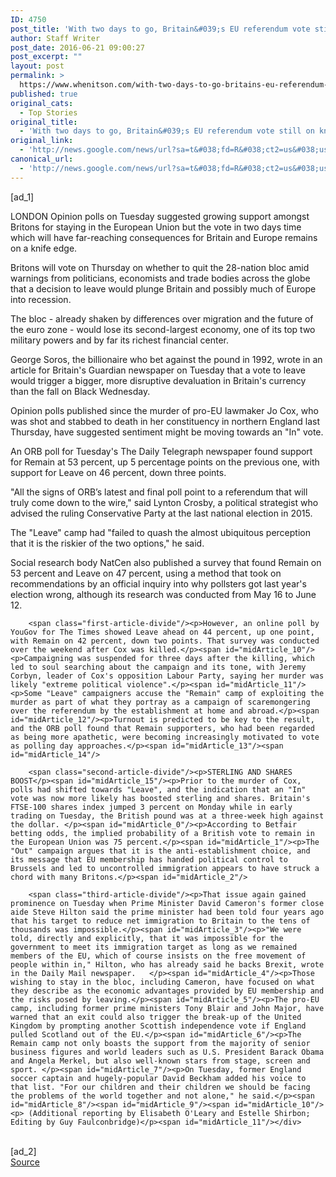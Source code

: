 ```yaml
---
ID: 4750
post_title: 'With two days to go, Britain&#039;s EU referendum vote still on knife edge &#8211; Reuters'
author: Staff Writer
post_date: 2016-06-21 09:00:27
post_excerpt: ""
layout: post
permalink: >
  https://www.whenitson.com/with-two-days-to-go-britains-eu-referendum-vote-still-on-knife-edge-reuters/
published: true
original_cats:
  - Top Stories
original_title:
  - 'With two days to go, Britain&#039;s EU referendum vote still on knife edge - Reuters'
original_link:
  - 'http://news.google.com/news/url?sa=t&#038;fd=R&#038;ct2=us&#038;usg=AFQjCNFnHbRrdXJnMqrUt9RwXHlZYyHFbA&#038;clid=c3a7d30bb8a4878e06b80cf16b898331&#038;cid=52779135478777&#038;ei=CQJpV9CmIoGWhAH36Kz4Ag&#038;url=http://www.reuters.com/article/us-britain-eu-idUSKCN0Z70SE'
canonical_url:
  - 'http://news.google.com/news/url?sa=t&#038;fd=R&#038;ct2=us&#038;usg=AFQjCNFnHbRrdXJnMqrUt9RwXHlZYyHFbA&#038;clid=c3a7d30bb8a4878e06b80cf16b898331&#038;cid=52779135478777&#038;ei=CQJpV9CmIoGWhAH36Kz4Ag&#038;url=http://www.reuters.com/article/us-britain-eu-idUSKCN0Z70SE'
---
```

 [ad_1]
<br><div id="articleText">
<span id="midArticle_start"/>

<span id="midArticle_0"/><span class="focusParagraph" readability="4"><p><span class="articleLocation">LONDON</span> Opinion polls on Tuesday suggested growing support amongst Britons for staying in the European Union but the vote in two days time which will have far-reaching consequences for Britain and Europe remains on a knife edge.</p></span><span id="midArticle_1"/><p>Britons will vote on Thursday on whether to quit the 28-nation bloc amid warnings from politicians, economists and trade bodies across the globe that a decision to leave would plunge Britain and possibly much of Europe into recession.</p><span id="midArticle_2"/><p>The bloc - already shaken by differences over migration and the future of the euro zone - would lose its second-largest economy, one of its top two military powers and by far its richest financial center.</p><span id="midArticle_3"/><p>George Soros, the billionaire who bet against the pound in 1992, wrote in an article for Britain's Guardian newspaper on Tuesday that a vote to leave would trigger a bigger, more disruptive devaluation in Britain's currency than the fall on Black Wednesday. </p><span id="midArticle_4"/><p>Opinion polls published since the murder of pro-EU lawmaker Jo Cox, who was shot and stabbed to death in her constituency in northern England last Thursday, have suggested sentiment might be moving towards an "In" vote. </p><span id="midArticle_5"/><p>An ORB poll for Tuesday's The Daily Telegraph newspaper found support for Remain at 53 percent, up 5 percentage points on the previous one, with support for Leave on 46 percent, down three points.</p><span id="midArticle_6"/><p>"All the signs of ORB’s latest and final poll point to a referendum that will truly come down to the wire," said Lynton Crosby, a political strategist who advised the ruling Conservative Party at the last national election in 2015.</p><span id="midArticle_7"/><p>The "Leave" camp had "failed to quash the almost ubiquitous perception that it is the riskier of the two options," he said.</p><span id="midArticle_8"/><p>Social research body NatCen also published a survey that found Remain on 53 percent and Leave on 47 percent, using a method that took on recommendations by an official inquiry into why pollsters got last year's election wrong, although its research was conducted from May 16 to June 12.</p><span id="midArticle_9"/>
        
        <span class="first-article-divide"/><p>However, an online poll by YouGov for The Times showed Leave ahead on 44 percent, up one point, with Remain on 42 percent, down two points. That survey was conducted over the weekend after Cox was killed.</p><span id="midArticle_10"/><p>Campaigning was suspended for three days after the killing, which led to soul searching about the campaign and its tone, with Jeremy Corbyn, leader of Cox's opposition Labour Party, saying her murder was likely "extreme political violence".</p><span id="midArticle_11"/><p>Some "Leave" campaigners accuse the "Remain" camp of exploiting the murder as part of what they portray as a campaign of scaremongering over the referendum by the establishment at home and abroad.</p><span id="midArticle_12"/><p>Turnout is predicted to be key to the result, and the ORB poll found that Remain supporters, who had been regarded as being more apathetic, were becoming increasingly motivated to vote as polling day approaches.</p><span id="midArticle_13"/><span id="midArticle_14"/>
        
        <span class="second-article-divide"/><p>STERLING AND SHARES BOOST</p><span id="midArticle_15"/><p>Prior to the murder of Cox, polls had shifted towards "Leave", and the indication that an "In" vote was now more likely has boosted sterling and shares. Britain's FTSE-100 shares index jumped 3 percent on Monday while in early trading on Tuesday, the British pound was at a three-week high against the dollar. </p><span id="midArticle_0"/><p>According to Betfair betting odds, the implied probability of a British vote to remain in the European Union was 75 percent.</p><span id="midArticle_1"/><p>The "Out" campaign argues that it is the anti-establishment choice, and its message that EU membership has handed political control to Brussels and led to uncontrolled immigration appears to have struck a chord with many Britons.</p><span id="midArticle_2"/>
        
        <span class="third-article-divide"/><p>That issue again gained prominence on Tuesday when Prime Minister David Cameron's former close aide Steve Hilton said the prime minister had been told four years ago that his target to reduce net immigration to Britain to the tens of thousands was impossible.</p><span id="midArticle_3"/><p>"We were told, directly and explicitly, that it was impossible for the government to meet its immigration target as long as we remained members of the EU, which of course insists on the free movement of people within in," Hilton, who has already said he backs Brexit, wrote in the Daily Mail newspaper.   </p><span id="midArticle_4"/><p>Those wishing to stay in the bloc, including Cameron, have focused on what they describe as the economic advantages provided by EU membership and the risks posed by leaving.</p><span id="midArticle_5"/><p>The pro-EU camp, including former prime ministers Tony Blair and John Major, have warned that an exit could also trigger the break-up of the United Kingdom by prompting another Scottish independence vote if England pulled Scotland out of the EU.</p><span id="midArticle_6"/><p>The Remain camp not only boasts the support from the majority of senior business figures and world leaders such as U.S. President Barack Obama and Angela Merkel, but also well-known stars from stage, screen and sport. </p><span id="midArticle_7"/><p>On Tuesday, former England soccer captain and hugely-popular David Beckham added his voice to that list. "For our children and their children we should be facing the problems of the world together and not alone," he said.</p><span id="midArticle_8"/><span id="midArticle_9"/><span id="midArticle_10"/><p> (Additional reporting by Elisabeth O'Leary and Estelle Shirbon; Editing by Guy Faulconbridge)</p><span id="midArticle_11"/></div>
<br>[ad_2]
<br><a href="http://news.google.com/news/url?sa=t&#038;fd=R&#038;ct2=us&#038;usg=AFQjCNFnHbRrdXJnMqrUt9RwXHlZYyHFbA&#038;clid=c3a7d30bb8a4878e06b80cf16b898331&#038;cid=52779135478777&#038;ei=CQJpV9CmIoGWhAH36Kz4Ag&#038;url=http://www.reuters.com/article/us-britain-eu-idUSKCN0Z70SE">Source </a>